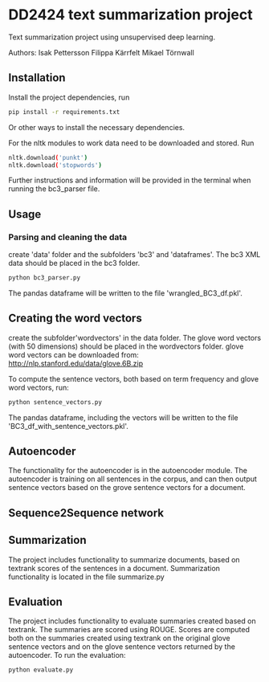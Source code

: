 # DD2424 text summarization project

Text summarization project using unsupervised deep learning.

Authors:
Isak Pettersson
Filippa Kärrfelt
Mikael Törnwall

## Installation

Install the project dependencies, run

```bash
pip install -r requirements.txt
```

Or other ways to install the necessary dependencies.

For the nltk modules to work data need to be downloaded and stored. Run
```bash
nltk.download('punkt')
nltk.download('stopwords')
```
Further instructions and information will be provided in the terminal when running the bc3_parser file.

## Usage

### Parsing and cleaning the data

create 'data' folder and the subfolders 'bc3' and 'dataframes'. The bc3 XML data should be placed in the bc3 folder.

```bash
python bc3_parser.py
```

The pandas dataframe will be written to the file 'wrangled_BC3_df.pkl'.

## Creating the word vectors
create the subfolder'wordvectors' in the data folder. The glove word vectors (with 50 dimensions) should be placed in the wordvectors folder. glove word vectors can be downloaded from: http://nlp.stanford.edu/data/glove.6B.zip

To compute the sentence vectors, both based on term frequency and glove word vectors, run:

```bash
python sentence_vectors.py
```

The pandas dataframe, including the vectors will be written to the file 'BC3_df_with_sentence_vectors.pkl'.

## Autoencoder
The functionality for the autoencoder is in the autoencoder module. The autoencoder is training on all sentences in the corpus, and can then output sentence vectors based on the grove sentence vectors for a document.

## Sequence2Sequence network

## Summarization
The project includes functionality to summarize documents, based on textrank scores of the sentences in a document. Summarization functionality is located in the file summarize.py

## Evaluation
The project includes functionality to evaluate summaries created based on textrank. The summaries are scored using ROUGE. Scores are computed both on the summaries created using textrank on the original glove sentence vectors and on the glove sentence vectors returned by the autoencoder. To run the evaluation: 

```bash
python evaluate.py
```